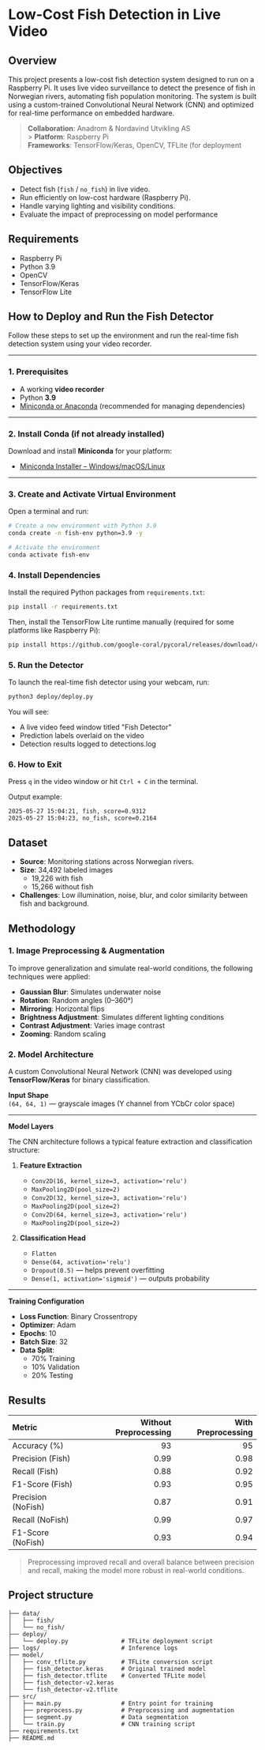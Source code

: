 # Low-Cost Fish Detection in Live Video

## Overview

This project presents a low-cost fish detection system designed to run on a Raspberry Pi. It uses live video surveillance to detect the presence of fish in Norwegian rivers, automating fish population monitoring. The system is built using a custom-trained Convolutional Neural Network (CNN) and optimized for real-time performance on embedded hardware.

> **Collaboration**: Anadrom & Nordavind Utvikling AS <br> > **Platform**: Raspberry Pi <br>
> **Frameworks**: TensorFlow/Keras, OpenCV, TFLite (for deployment<br>

## Objectives

- Detect fish (`fish` / `no_fish`) in live video.
- Run efficiently on low-cost hardware (Raspberry Pi).
- Handle varying lighting and visibility conditions.
- Evaluate the impact of preprocessing on model performance

## Requirements

- Raspberry Pi
- Python 3.9
- OpenCV
- TensorFlow/Keras
- TensorFlow Lite

## How to Deploy and Run the Fish Detector

Follow these steps to set up the environment and run the real-time fish detection system using your video recorder.

---

### 1. Prerequisites

- A working **video recorder**
- Python **3.9**
- [Miniconda or Anaconda](https://docs.conda.io/en/latest/miniconda.html) (recommended for managing dependencies)

---

### 2. Install Conda (if not already installed)

Download and install **Miniconda** for your platform:

- [Miniconda Installer – Windows/macOS/Linux](https://docs.conda.io/en/latest/miniconda.html)

---

### 3. Create and Activate Virtual Environment

Open a terminal and run:

```bash
# Create a new environment with Python 3.9
conda create -n fish-env python=3.9 -y

# Activate the environment
conda activate fish-env
```

### 4. Install Dependencies

Install the required Python packages from `requirements.txt`:

```bash
pip install -r requirements.txt
```

Then, install the TensorFlow Lite runtime manually (required for some platforms like Raspberry Pi):

```bash
pip install https://github.com/google-coral/pycoral/releases/download/release-frogfish/tflite_runtime-2.10.0-cp39-cp39-linux_x86_64.whl
```

### 5. Run the Detector

To launch the real-time fish detector using your webcam, run:

```bash
python3 deploy/deploy.py
```

You will see:

- A live video feed window titled "Fish Detector"
- Prediction labels overlaid on the video
- Detection results logged to detections.log

### 6. How to Exit

Press `q` in the video window or hit `Ctrl + C` in the terminal.

Output example:

```
2025-05-27 15:04:21, fish, score=0.9312
2025-05-27 15:04:23, no_fish, score=0.2164
```

## Dataset

- **Source**: Monitoring stations across Norwegian rivers.
- **Size**: 34,492 labeled images
  - 19,226 with fish
  - 15,266 without fish
- **Challenges**: Low illumination, noise, blur, and color similarity between fish and background.

## Methodology

### 1. Image Preprocessing & Augmentation

To improve generalization and simulate real-world conditions, the following techniques were applied:

- **Gaussian Blur**: Simulates underwater noise
- **Rotation**: Random angles (0–360°)
- **Mirroring**: Horizontal flips
- **Brightness Adjustment**: Simulates different lighting conditions
- **Contrast Adjustment**: Varies image contrast
- **Zooming**: Random scaling

### 2. Model Architecture

A custom Convolutional Neural Network (CNN) was developed using **TensorFlow/Keras** for binary classification.

**Input Shape**  
`(64, 64, 1)` — grayscale images (Y channel from YCbCr color space)

---

**Model Layers**

The CNN architecture follows a typical feature extraction and classification structure:

1. **Feature Extraction**

   - `Conv2D(16, kernel_size=3, activation='relu')`
   - `MaxPooling2D(pool_size=2)`
   - `Conv2D(32, kernel_size=3, activation='relu')`
   - `MaxPooling2D(pool_size=2)`
   - `Conv2D(64, kernel_size=3, activation='relu')`
   - `MaxPooling2D(pool_size=2)`

2. **Classification Head**
   - `Flatten`
   - `Dense(64, activation='relu')`
   - `Dropout(0.5)` — helps prevent overfitting
   - `Dense(1, activation='sigmoid')` — outputs probability

---

**Training Configuration**

- **Loss Function**: Binary Crossentropy
- **Optimizer**: Adam
- **Epochs**: 10
- **Batch Size**: 32
- **Data Split**:
  - 70% Training
  - 10% Validation
  - 20% Testing

## Results

| Metric             | Without Preprocessing | With Preprocessing |
| :----------------- | --------------------: | -----------------: |
| Accuracy (%)       |                    93 |                 95 |
| Precision (Fish)   |                  0.99 |               0.98 |
| Recall (Fish)      |                  0.88 |               0.92 |
| F1-Score (Fish)    |                  0.93 |               0.95 |
| Precision (NoFish) |                  0.87 |               0.91 |
| Recall (NoFish)    |                  0.99 |               0.97 |
| F1-Score (NoFish)  |                  0.93 |               0.94 |

> Preprocessing improved recall and overall balance between precision and recall, making the model more robust in real-world conditions.

## Project structure

```
├── data/
│   ├── fish/
│   └── no_fish/
├── deploy/
│   └── deploy.py               # TFLite deployment script
├── logs/                       # Inference logs
├── model/
│   ├── conv_tflite.py          # TFLite conversion script
│   ├── fish_detector.keras     # Original trained model
│   ├── fish_detector.tflite    # Converted TFLite model
│   ├── fish_detector-v2.keras
│   └── fish_detector-v2.tflite
├── src/
│   ├── main.py                 # Entry point for training
│   ├── preprocess.py           # Preprocessing and augmentation
│   ├── segment.py              # Data segmentation
│   └── train.py                # CNN training script
├── requirements.txt
├── README.md
```
